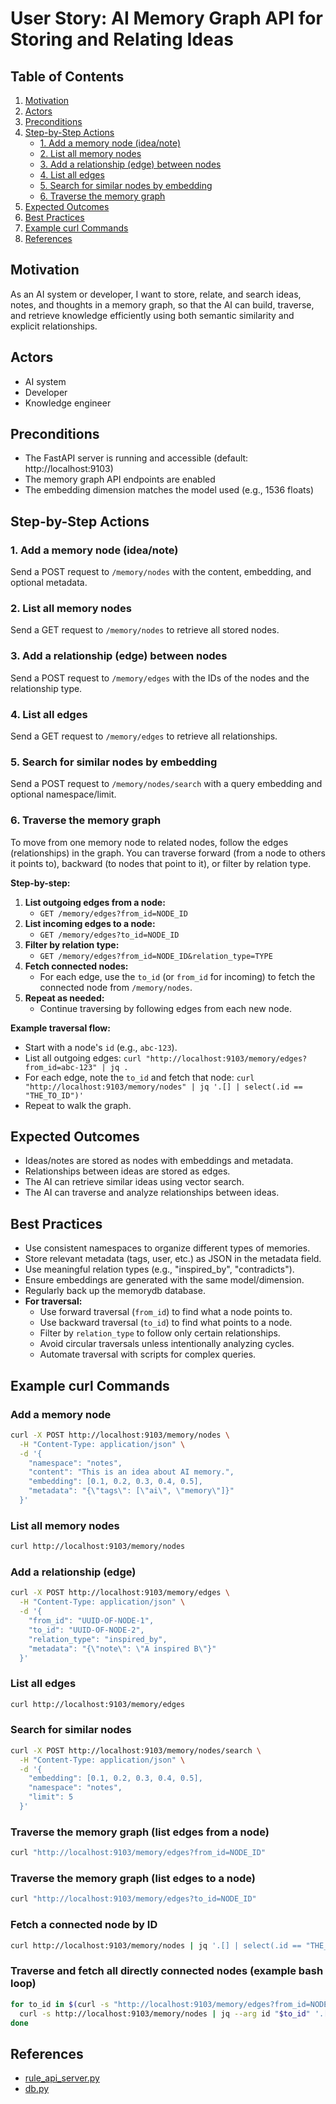 # User Story: AI Memory Graph API for Storing and Relating Ideas

## Table of Contents
1. [Motivation](#motivation)
2. [Actors](#actors)
3. [Preconditions](#preconditions)
4. [Step-by-Step Actions](#step-by-step-actions)
    - [1. Add a memory node (idea/note)](#1-add-a-memory-node-ideanote)
    - [2. List all memory nodes](#2-list-all-memory-nodes)
    - [3. Add a relationship (edge) between nodes](#3-add-a-relationship-edge-between-nodes)
    - [4. List all edges](#4-list-all-edges)
    - [5. Search for similar nodes by embedding](#5-search-for-similar-nodes-by-embedding)
    - [6. Traverse the memory graph](#6-traverse-the-memory-graph)
5. [Expected Outcomes](#expected-outcomes)
6. [Best Practices](#best-practices)
7. [Example curl Commands](#example-curl-commands)
8. [References](#references)

## Motivation
As an AI system or developer, I want to store, relate, and search ideas, notes, and thoughts in a memory graph, so that the AI can build, traverse, and retrieve knowledge efficiently using both semantic similarity and explicit relationships.

## Actors
- AI system
- Developer
- Knowledge engineer

## Preconditions
- The FastAPI server is running and accessible (default: http://localhost:9103)
- The memory graph API endpoints are enabled
- The embedding dimension matches the model used (e.g., 1536 floats)

## Step-by-Step Actions

### 1. Add a memory node (idea/note)
Send a POST request to `/memory/nodes` with the content, embedding, and optional metadata.

### 2. List all memory nodes
Send a GET request to `/memory/nodes` to retrieve all stored nodes.

### 3. Add a relationship (edge) between nodes
Send a POST request to `/memory/edges` with the IDs of the nodes and the relationship type.

### 4. List all edges
Send a GET request to `/memory/edges` to retrieve all relationships.

### 5. Search for similar nodes by embedding
Send a POST request to `/memory/nodes/search` with a query embedding and optional namespace/limit.

### 6. Traverse the memory graph
To move from one memory node to related nodes, follow the edges (relationships) in the graph. You can traverse forward (from a node to others it points to), backward (to nodes that point to it), or filter by relation type.

**Step-by-step:**
1. **List outgoing edges from a node:**
   - `GET /memory/edges?from_id=NODE_ID`
2. **List incoming edges to a node:**
   - `GET /memory/edges?to_id=NODE_ID`
3. **Filter by relation type:**
   - `GET /memory/edges?from_id=NODE_ID&relation_type=TYPE`
4. **Fetch connected nodes:**
   - For each edge, use the `to_id` (or `from_id` for incoming) to fetch the connected node from `/memory/nodes`.
5. **Repeat as needed:**
   - Continue traversing by following edges from each new node.

**Example traversal flow:**
- Start with a node's `id` (e.g., `abc-123`).
- List all outgoing edges: `curl "http://localhost:9103/memory/edges?from_id=abc-123" | jq .`
- For each edge, note the `to_id` and fetch that node: `curl "http://localhost:9103/memory/nodes" | jq '.[] | select(.id == "THE_TO_ID")'`
- Repeat to walk the graph.

## Expected Outcomes
- Ideas/notes are stored as nodes with embeddings and metadata.
- Relationships between ideas are stored as edges.
- The AI can retrieve similar ideas using vector search.
- The AI can traverse and analyze relationships between ideas.

## Best Practices
- Use consistent namespaces to organize different types of memories.
- Store relevant metadata (tags, user, etc.) as JSON in the metadata field.
- Use meaningful relation types (e.g., "inspired_by", "contradicts").
- Ensure embeddings are generated with the same model/dimension.
- Regularly back up the memorydb database.
- **For traversal:**
  - Use forward traversal (`from_id`) to find what a node points to.
  - Use backward traversal (`to_id`) to find what points to a node.
  - Filter by `relation_type` to follow only certain relationships.
  - Avoid circular traversals unless intentionally analyzing cycles.
  - Automate traversal with scripts for complex queries.

## Example curl Commands

### Add a memory node
```bash
curl -X POST http://localhost:9103/memory/nodes \
  -H "Content-Type: application/json" \
  -d '{
    "namespace": "notes",
    "content": "This is an idea about AI memory.",
    "embedding": [0.1, 0.2, 0.3, 0.4, 0.5],
    "metadata": "{\"tags\": [\"ai\", \"memory\"]}"
  }'
```

### List all memory nodes
```bash
curl http://localhost:9103/memory/nodes
```

### Add a relationship (edge)
```bash
curl -X POST http://localhost:9103/memory/edges \
  -H "Content-Type: application/json" \
  -d '{
    "from_id": "UUID-OF-NODE-1",
    "to_id": "UUID-OF-NODE-2",
    "relation_type": "inspired_by",
    "metadata": "{\"note\": \"A inspired B\"}"
  }'
```

### List all edges
```bash
curl http://localhost:9103/memory/edges
```

### Search for similar nodes
```bash
curl -X POST http://localhost:9103/memory/nodes/search \
  -H "Content-Type: application/json" \
  -d '{
    "embedding": [0.1, 0.2, 0.3, 0.4, 0.5],
    "namespace": "notes",
    "limit": 5
  }'
```

### Traverse the memory graph (list edges from a node)
```bash
curl "http://localhost:9103/memory/edges?from_id=NODE_ID"
```

### Traverse the memory graph (list edges to a node)
```bash
curl "http://localhost:9103/memory/edges?to_id=NODE_ID"
```

### Fetch a connected node by ID
```bash
curl http://localhost:9103/memory/nodes | jq '.[] | select(.id == "THE_TO_ID")'
```

### Traverse and fetch all directly connected nodes (example bash loop)
```bash
for to_id in $(curl -s "http://localhost:9103/memory/edges?from_id=NODE_ID" | jq -r '.[].to_id'); do
  curl -s http://localhost:9103/memory/nodes | jq --arg id "$to_id" '.[] | select(.id == $id)'
done
```

## References
- [rule_api_server.py](../rule_api_server.py)
- [db.py](../db.py) 